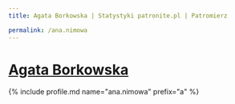 ```yaml
---
title: Agata Borkowska | Statystyki patronite.pl | Patromierz

permalink: /ana.nimowa
---
```


# [Agata Borkowska](https://patronite.pl/ana.nimowa)

{% include profile.md name="ana.nimowa" prefix="a" %}

